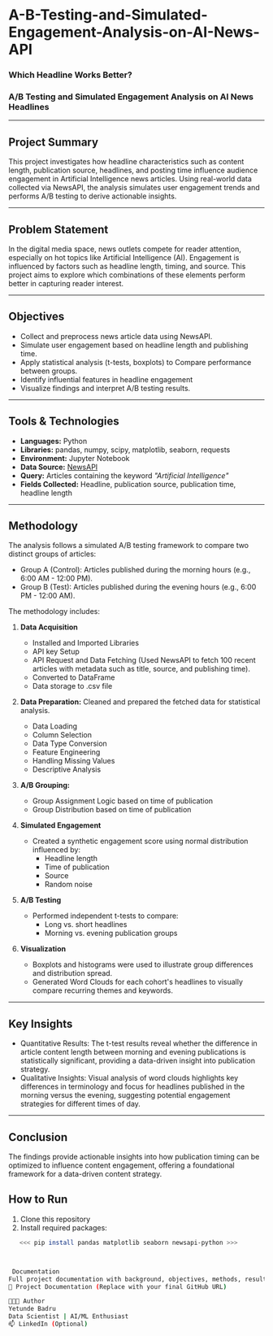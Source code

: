 # A-B-Testing-and-Simulated-Engagement-Analysis-on-AI-News-API
### Which Headline Works Better?  
### A/B Testing and Simulated Engagement Analysis on AI News Headlines

---

## Project Summary  
This project investigates how headline characteristics such as content length, publication source, headlines, and posting time influence audience engagement in Artificial Intelligence news articles. Using real-world data collected via NewsAPI, the analysis simulates user engagement trends and performs A/B testing to derive actionable insights.

---

## Problem Statement  
In the digital media space, news outlets compete for reader attention, especially on hot topics like Artificial Intelligence (AI). Engagement is influenced by factors such as headline length, timing, and source. This project aims to explore which combinations of these elements perform better in capturing reader interest.

---

## Objectives

- Collect and preprocess news article data using NewsAPI.
- Simulate user engagement based on headline length and publishing time.
- Apply statistical analysis (t-tests, boxplots) to Compare performance between groups.
- Identify influential features in headline engagement
- Visualize findings and interpret A/B testing results.

---

## Tools & Technologies
- **Languages:** Python
- **Libraries:** pandas, numpy, scipy, matplotlib, seaborn, requests
- **Environment:** Jupyter Notebook
- **Data Source:** [NewsAPI](https://newsapi.org/)
- **Query:** Articles containing the keyword *"Artificial Intelligence"*  
- **Fields Collected:** Headline, publication source, publication time, headline length

---

## Methodology
The analysis follows a simulated A/B testing framework to compare two distinct groups of articles:
- Group A (Control): Articles published during the morning hours (e.g., 6:00 AM - 12:00 PM).
- Group B (Test): Articles published during the evening hours (e.g., 6:00 PM - 12:00 AM).

The methodology includes:
1. **Data Acquisition**
   - Installed and Imported Libraries
   - API key Setup
   - API Request and Data Fetching (Used NewsAPI to fetch 100 recent articles with metadata such as title, source, and publishing time).
   - Converted to DataFrame
   - Data storage to .csv file

3. **Data Preparation:**
   Cleaned and prepared the fetched data for statistical analysis.
   - Data Loading
   - Column Selection
   - Data Type Conversion
   - Feature Engineering
   - Handling Missing Values
   - Descriptive Analysis

4. **A/B Grouping:**
   - Group Assignment Logic based on time of publication
   - Group Distribution based on time of publication

5. **Simulated Engagement**
   - Created a synthetic engagement score using normal distribution influenced by:
     - Headline length
     - Time of publication
     - Source
     - Random noise

6. **A/B Testing**
   - Performed independent t-tests to compare:
     - Long vs. short headlines
     - Morning vs. evening publication groups

7. **Visualization**
   - Boxplots and histograms were used to illustrate group differences and distribution spread.
   - Generated Word Clouds for each cohort's headlines to visually compare recurring themes and keywords.

---

## Key Insights  
- Quantitative Results:
  The t-test results reveal whether the difference in article content length between morning and evening publications is statistically significant, providing a data-driven insight into publication strategy.
- Qualitative Insights:
  Visual analysis of word clouds highlights key differences in terminology and focus for headlines published in the morning versus the evening, suggesting potential engagement strategies for different times of day.

---

## Conclusion 
The findings provide actionable insights into how publication timing can be optimized to influence content engagement, offering a foundational framework for a data-driven content strategy.


## How to Run  
1. Clone this repository  
2. Install required packages:  
```bash
   <<< pip install pandas matplotlib seaborn newsapi-python >>>



 Documentation
Full project documentation with background, objectives, methods, results, and discussion is available within the notebook and linked below:
🔗 Project Documentation (Replace with your final GitHub URL)

👩🏽‍💻 Author
Yetunde Badru
Data Scientist | AI/ML Enthusiast
📫 LinkedIn (Optional)

